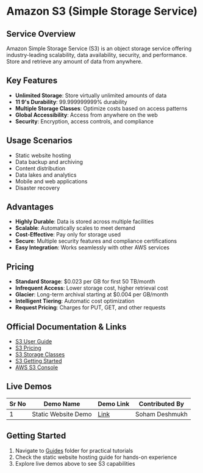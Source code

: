 # Amazon S3 (Simple Storage Service)

## Service Overview
Amazon Simple Storage Service (S3) is an object storage service offering industry-leading scalability, data availability, security, and performance. Store and retrieve any amount of data from anywhere.

## Key Features
- **Unlimited Storage**: Store virtually unlimited amounts of data
- **11 9's Durability**: 99.999999999% durability
- **Multiple Storage Classes**: Optimize costs based on access patterns
- **Global Accessibility**: Access from anywhere on the web
- **Security**: Encryption, access controls, and compliance

## Usage Scenarios
- Static website hosting
- Data backup and archiving
- Content distribution
- Data lakes and analytics
- Mobile and web applications
- Disaster recovery

## Advantages
- **Highly Durable**: Data is stored across multiple facilities
- **Scalable**: Automatically scales to meet demand
- **Cost-Effective**: Pay only for storage used
- **Secure**: Multiple security features and compliance certifications
- **Easy Integration**: Works seamlessly with other AWS services

## Pricing
- **Standard Storage**: $0.023 per GB for first 50 TB/month
- **Infrequent Access**: Lower storage cost, higher retrieval cost
- **Glacier**: Long-term archival starting at $0.004 per GB/month
- **Intelligent Tiering**: Automatic cost optimization
- **Request Pricing**: Charges for PUT, GET, and other requests

## Official Documentation & Links
- [S3 User Guide](https://docs.aws.amazon.com/s3/)
- [S3 Pricing](https://aws.amazon.com/s3/pricing/)
- [S3 Storage Classes](https://aws.amazon.com/s3/storage-classes/)
- [S3 Getting Started](https://aws.amazon.com/s3/getting-started/)
- [AWS S3 Console](https://console.aws.amazon.com/s3/)

## Live Demos

| Sr No | Demo Name | Demo Link | Contributed By |
|-------|-----------|-----------|----------------|
| 1 | Static Website Demo | [Link](http://static-website-hosting-using-s3-tutorial-guide.s3-website.ap-south-1.amazonaws.com/index.html) | Soham Deshmukh |


## Getting Started
1. Navigate to [Guides](./Guides/) folder for practical tutorials
2. Check the static website hosting guide for hands-on experience
3. Explore live demos above to see S3 capabilities